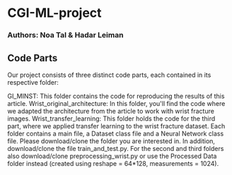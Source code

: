 # CGI-ML-project
### Authors: Noa Tal & Hadar Leiman

## Code Parts
Our project consists of three distinct code parts, each contained in its respective folder:

GI_MINST: This folder contains the code for reproducing the results of this article.
Wrist_original_architecture: In this folder, you'll find the code where we adapted the architecture from the article to work with wrist fracture images.
Wrist_transfer_learning: This folder holds the code for the third part, where we applied transfer learning to the wrist fracture dataset.
Each folder contains a main file, a Dataset class file and a Neural Network class file.
Please download/clone the folder you are interested in. In addition, download/clone the file train_and_test.py.
For the second and third folders also download/clone preprocessing_wrist.py or use the Processed Data folder instead (created using reshape = 64*128, measurements = 1024).
